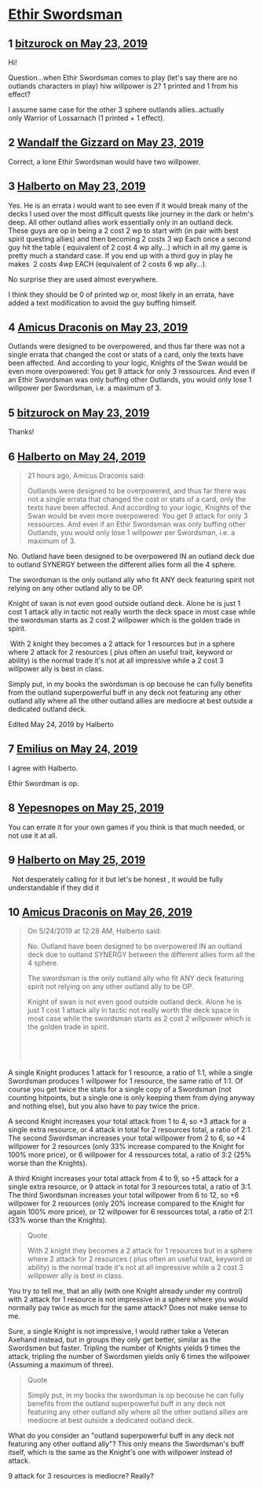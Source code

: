 # [Ethir Swordsman](https://community.fantasyflightgames.com/topic/295570-ethir-swordsman/)

## 1 [bitzurock on May 23, 2019](https://community.fantasyflightgames.com/topic/295570-ethir-swordsman/?do=findComment&comment=3707552)

Hi!

Question...when Ethir Swordsman comes to play (let's say there are no outlands characters in play) hiw willpower is 2? 1 printed and 1 from his effect?

I assume same case for the other 3 sphere outlands allies..actually only Warrior of Lossarnach (1 printed + 1 effect).

## 2 [Wandalf the Gizzard on May 23, 2019](https://community.fantasyflightgames.com/topic/295570-ethir-swordsman/?do=findComment&comment=3707571)

Correct, a lone Ethir Swordsman would have two willpower.

## 3 [Halberto on May 23, 2019](https://community.fantasyflightgames.com/topic/295570-ethir-swordsman/?do=findComment&comment=3707590)

Yes. He is an errata i would want to see even if it would break many of the decks I used over the most difficult quests like journey in the dark or helm's deep. All other outland allies work essentially only in an outland deck. These guys are op in being a 2 cost 2 wp to start with (in pair with best spirit questing allies) and then becoming 2 costs 3 wp Each once a second guy hit the table ( equivalent of 2 cost 4 wp ally...) which in all my game is pretty much a standard case. If you end up with a third guy in play he makes  2 costs 4wp EACH (equivalent of 2 costs 6 wp ally...).

No surprise they are used almost everywhere. 

I think they should be 0 of printed wp or, most likely in an errata, have added a text modification to avoid the guy buffing himself. 

## 4 [Amicus Draconis on May 23, 2019](https://community.fantasyflightgames.com/topic/295570-ethir-swordsman/?do=findComment&comment=3707598)

Outlands were designed to be overpowered, and thus far there was not a single errata that changed the cost or stats of a card, only the texts have been affected. And according to your logic, Knights of the Swan would be even more overpowered: You get 9 attack for only 3 ressources. And even if an Ethir Swordsman was only buffing other Outlands, you would only lose 1 willpower per Swordsman, i.e. a maximum of 3.

## 5 [bitzurock on May 23, 2019](https://community.fantasyflightgames.com/topic/295570-ethir-swordsman/?do=findComment&comment=3707806)

Thanks!

## 6 [Halberto on May 24, 2019](https://community.fantasyflightgames.com/topic/295570-ethir-swordsman/?do=findComment&comment=3707864)

> 21 hours ago, Amicus Draconis said:
> 
> Outlands were designed to be overpowered, and thus far there was not a single errata that changed the cost or stats of a card, only the texts have been affected. And according to your logic, Knights of the Swan would be even more overpowered: You get 9 attack for only 3 ressources. And even if an Ethir Swordsman was only buffing other Outlands, you would only lose 1 willpower per Swordsman, i.e. a maximum of 3.

No. Outland have been designed to be overpowered IN an outland deck due to outland SYNERGY between the different allies form all the 4 sphere. 

The swordsman is the only outland ally who fit ANY deck featuring spirit not relying on any other outland ally to be OP. 

Knight of swan is not even good outside outland deck. Alone he is just 1 cost 1 attack ally in tactic not really worth the deck space in most case while the swordsman starts as 2 cost 2 willpower which is the golden trade in spirit.

 With 2 knight they becomes a 2 attack for 1 resources but in a sphere where 2 attack for 2 resources ( plus often an useful trait, keyword or ability) is the normal trade it's not at all impressive while a 2 cost 3 willpower ally is best in class.

Simply put, in my books the swordsman is op becouse he can fully benefits from the outland superpowerful buff in any deck not featuring any other outland ally where all the other outland allies are mediocre at best outside a dedicated outland deck.

Edited May 24, 2019 by Halberto

## 7 [Emilius on May 24, 2019](https://community.fantasyflightgames.com/topic/295570-ethir-swordsman/?do=findComment&comment=3708012)

I agree with Halberto.

Ethir Swordman is op.

## 8 [Yepesnopes on May 25, 2019](https://community.fantasyflightgames.com/topic/295570-ethir-swordsman/?do=findComment&comment=3708603)

You can errate it for your own games if you think is that much needed, or not use it at all.

## 9 [Halberto on May 25, 2019](https://community.fantasyflightgames.com/topic/295570-ethir-swordsman/?do=findComment&comment=3708626)

  Not desperately calling for it but let's be honest , it would be fully understandable if they did it

## 10 [Amicus Draconis on May 26, 2019](https://community.fantasyflightgames.com/topic/295570-ethir-swordsman/?do=findComment&comment=3708822)

> On 5/24/2019 at 12:28 AM, Halberto said:
> 
> No. Outland have been designed to be overpowered IN an outland deck due to outland SYNERGY between the different allies form all the 4 sphere. 
> 
> The swordsman is the only outland ally who fit ANY deck featuring spirit not relying on any other outland ally to be OP. 
> 
> Knight of swan is not even good outside outland deck. Alone he is just 1 cost 1 attack ally in tactic not really worth the deck space in most case while the swordsman starts as 2 cost 2 willpower which is the golden trade in spirit.
> 
>  
> 
>  

A single Knight produces 1 attack for 1 resource, a ratio of 1:1, while a single Swordsman produces 1 willpower for 1 resource, the same ratio of 1:1. Of course you get twice the stats for a single copy of a Swordsman (not counting hitpoints, but a single one is only keeping them from dying anyway and nothing else), but you also have to pay twice the price.

A second Knight increases your total attack from 1 to 4, so +3 attack for a single extra resource, or 4 attack in total for 2 resources total, a ratio of 2:1. The second Swordsman increases your total willpower from 2 to 6, so +4 willpower for 2 resources (only 33% increase compared to the Knight for 100% more price), or 6 willpower for 4 ressources total, a ratio of 3:2 (25% worse than the Knights).

A third Knight increases your total attack from 4 to 9, so +5 attack for a single extra resource, or 9 attack in total for 3 resources total, a ratio of 3:1. The third Swordsman increases your total willpower from 6 to 12, so +6 willpower for 2 resources (only 20% increase compared to the Knight for again 100% more price), or 12 willpower for 6 ressources total, a ratio of 2:1 (33% worse than the Knights).

> Quote
> 
> With 2 knight they becomes a 2 attack for 1 resources but in a sphere where 2 attack for 2 resources ( plus often an useful trait, keyword or ability) is the normal trade it's not at all impressive while a 2 cost 3 willpower ally is best in class.

You try to tell me, that an ally (with one Knight already under my control) with 2 attack for 1 resource is not impressive in a sphere where you would normally pay twice as much for the same attack? Does not make sense to me.

Sure, a single Knight is not impressive, I would rather take a Veteran Axehand instead, but in groups they only get better, similar as the Swordsmen but faster. Tripling the number of Knights yields 9 times the attack, tripling the number of Swordsmen yields only 6 times the willpower (Assuming a maximum of three).

> Quote
> 
> Simply put, in my books the swordsman is op becouse he can fully benefits from the outland superpowerful buff in any deck not featuring any other outland ally where all the other outland allies are mediocre at best outside a dedicated outland deck.

What do you consider an "outland superpowerful buff in any deck not featuring any other outland ally"? This only means the Swordsman's buff itself, which is the same as the Knight's one with willpower instead of attack.

9 attack for 3 resources is mediocre? Really?

